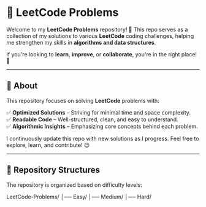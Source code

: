 # 🚀 LeetCode Problems

Welcome to my **LeetCode Problems** repository! 🎯 This repo serves as a collection of my solutions to various **LeetCode** coding challenges, helping me strengthen my skills in **algorithms and data structures**.  

If you're looking to **learn**, **improve**, or **collaborate**, you're in the right place! 🚀  

---

## 📌 About

This repository focuses on solving **LeetCode** problems with:  

✅ **Optimized Solutions** – Striving for minimal time and space complexity.  
✅ **Readable Code** – Well-structured, clean, and easy to understand.  
✅ **Algorithmic Insights** – Emphasizing core concepts behind each problem.  

I continuously update this repo with new solutions as I progress. Feel free to explore, learn, and contribute! 😊  

---

## 📂 Repository Structures

The repository is organized based on difficulty levels:

LeetCode-Problems/ 
│── Easy/ 
│── Medium/ 
│── Hard/